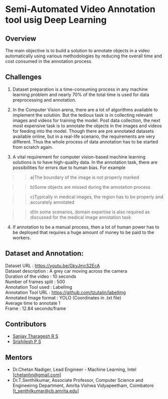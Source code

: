 # Semi-Automated Video Annotation tool usig Deep Learning

## Overview

The main objective is to build a solution to annotate objects in a video automatically using various methodologies by reducing the overall time and cost consumed in the annotation process.

## Challenges

1) Dataset preparation is a time-consuming process in any machine learning problem and nearly 70% of the total time is used for data preprocessing and annotation.

2) In the Computer Vision arena,  there are a lot of algorithms available to implement the solution. But the tedious task is in collecting relevant images and videos for training the model. Post data collection, the next most expensive task is to annotate the objects in the images and videos for feeding into the model. Though there are pre annotated datasets available online, but in a real-life scenario, the requirements are very different. Thus the whole process of data annotation has to be started from scratch again.

3) A vital requirement for computer vision-based machine learning solutions is to have high-quality data. In the annotation task, there are possibilities for errors due to human bias. For example

>> a)The boundary of the image is not properly marked

>> b)Some objects are missed during the annotation process

>> c)Typically in medical images, the region has to be properly and accurately annotated

>> d)In some scenarios, domain expertise is also required as discussed for the medical image annotation task

4) If annotation to be a manual process, then a lot of human power has to be deployed that requires a huge amount of money to be paid to the workers.

## Dataset and Annotation:

Dataset URL			: https://youtu.be/GkyJmcS2EcA  
Dataset description		: A grey car moving across the camera  
Duration of the video 		: 10 seconds  
Number of frames split		: 500  
Annotation Tool used		: LabelImg  
Annotation Tool URL		: https://github.com/tzutalin/labelImg  
Annotated Image format	: YOLO (Coordinates in .txt file)  
Average time to annotate 1  
Frame				: 12.84 seconds/frame

## Contributors

* [Sanjay Tharagesh R S](https://github.com/sanjaytharagesh31)  
* [Srishilesh P S](https://github.com/srishilesh)

## Mentors

* Dr.Chetan Nadiger, Lead Engineer - Machine Learning, Intel [chetanhn@gmail.com]
* Dr.T.Senthilkumar, Associate Professor, Computer Science and Engineeirng Department, Amrita Vishwa Vidyapeetham, Coimbatore [t_senthilkumar@cb.amrita.edu]
